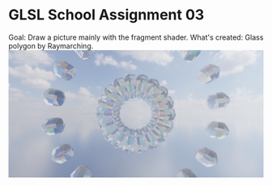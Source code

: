 # GLSL School Assignment 03
Goal: Draw a picture mainly with the fragment shader.
What's created: Glass polygon by Raymarching.
![raymarching](/src/keyshot.png/)

